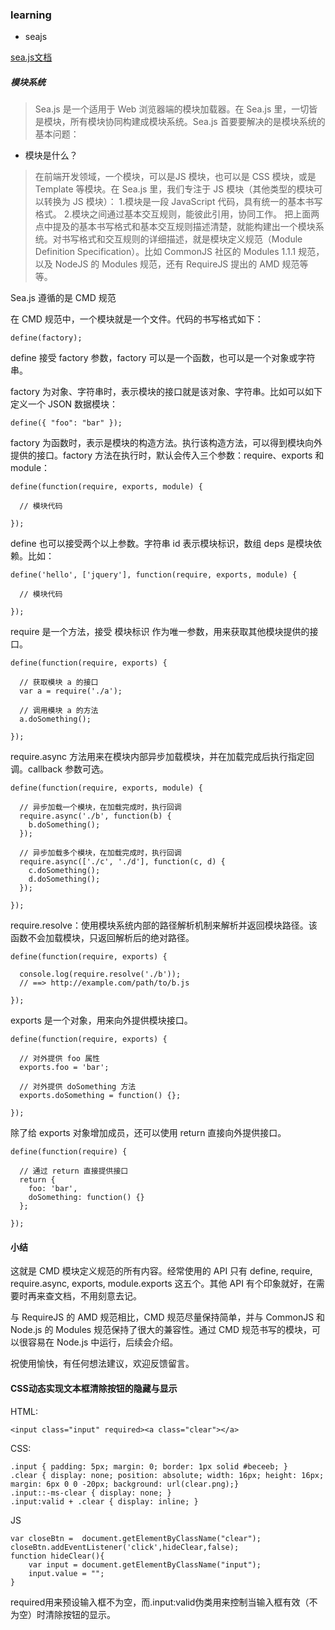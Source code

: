 


### learning

- seajs

[sea.js文档](http://seajs.org/docs/#docs)

##### 模块系统

>Sea.js 是一个适用于 Web 浏览器端的模块加载器。在 Sea.js 里，一切皆是模块，所有模块协同构建成模块系统。Sea.js 首要要解决的是模块系统的基本问题：

- 模块是什么？

>在前端开发领域，一个模块，可以是JS 模块，也可以是 CSS 模块，或是 Template 等模块。在 Sea.js 里，我们专注于 JS 模块（其他类型的模块可以转换为 JS 模块）：
>1.模块是一段 JavaScript 代码，具有统一的基本书写格式。
2.模块之间通过基本交互规则，能彼此引用，协同工作。
把上面两点中提及的基本书写格式和基本交互规则描述清楚，就能构建出一个模块系统。对书写格式和交互规则的详细描述，就是模块定义规范（Module Definition Specification）。比如 CommonJS 社区的 Modules 1.1.1 规范，以及 NodeJS 的 Modules 规范，还有 RequireJS 提出的 AMD 规范等等。

Sea.js 遵循的是 CMD 规范

在 CMD 规范中，一个模块就是一个文件。代码的书写格式如下：

	define(factory);

define 接受 factory 参数，factory 可以是一个函数，也可以是一个对象或字符串。

factory 为对象、字符串时，表示模块的接口就是该对象、字符串。比如可以如下定义一个 JSON 数据模块：

	define({ "foo": "bar" });

factory 为函数时，表示是模块的构造方法。执行该构造方法，可以得到模块向外提供的接口。factory 方法在执行时，默认会传入三个参数：require、exports 和 module：

	define(function(require, exports, module) {

	  // 模块代码
	
	});

define 也可以接受两个以上参数。字符串 id 表示模块标识，数组 deps 是模块依赖。比如：

	define('hello', ['jquery'], function(require, exports, module) {

	  // 模块代码
	
	});

require 是一个方法，接受 模块标识 作为唯一参数，用来获取其他模块提供的接口。

	define(function(require, exports) {

	  // 获取模块 a 的接口
	  var a = require('./a');
	
	  // 调用模块 a 的方法
	  a.doSomething();
	
	});

require.async 方法用来在模块内部异步加载模块，并在加载完成后执行指定回调。callback 参数可选。

	define(function(require, exports, module) {

	  // 异步加载一个模块，在加载完成时，执行回调
	  require.async('./b', function(b) {
	    b.doSomething();
	  });
	
	  // 异步加载多个模块，在加载完成时，执行回调
	  require.async(['./c', './d'], function(c, d) {
	    c.doSomething();
	    d.doSomething();
	  });
	
	});

require.resolve：使用模块系统内部的路径解析机制来解析并返回模块路径。该函数不会加载模块，只返回解析后的绝对路径。

	define(function(require, exports) {

	  console.log(require.resolve('./b'));
	  // ==> http://example.com/path/to/b.js
	
	});

exports 是一个对象，用来向外提供模块接口。

	define(function(require, exports) {

	  // 对外提供 foo 属性
	  exports.foo = 'bar';
	
	  // 对外提供 doSomething 方法
	  exports.doSomething = function() {};
	
	});

除了给 exports 对象增加成员，还可以使用 return 直接向外提供接口。

	define(function(require) {

	  // 通过 return 直接提供接口
	  return {
	    foo: 'bar',
	    doSomething: function() {}
	  };
	
	});

#### 小结

这就是 CMD 模块定义规范的所有内容。经常使用的 API 只有 define, require, require.async, exports, module.exports 这五个。其他 API 有个印象就好，在需要时再来查文档，不用刻意去记。

与 RequireJS 的 AMD 规范相比，CMD 规范尽量保持简单，并与 CommonJS 和 Node.js 的 Modules 规范保持了很大的兼容性。通过 CMD 规范书写的模块，可以很容易在 Node.js 中运行，后续会介绍。

祝使用愉快，有任何想法建议，欢迎反馈留言。

#### CSS动态实现文本框清除按钮的隐藏与显示

HTML:

	<input class="input" required><a class="clear"></a>

CSS:

	.input { padding: 5px; margin: 0; border: 1px solid #beceeb; }
	.clear { display: none; position: absolute; width: 16px; height: 16px; margin: 6px 0 0 -20px; background: url(clear.png);}
	.input::-ms-clear { display: none; }
	.input:valid + .clear { display: inline; }

JS
		
	var closeBtn =  document.getElementByClassName("clear");
	closeBtn.addEventListener('click',hideClear,false);
	function hideClear(){
		var input = document.getElementByClassName("input");
		input.value = "";
	}
	
required用来预设输入框不为空，而.input:valid伪类用来控制当输入框有效（不为空）时清除按钮的显示。